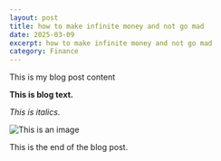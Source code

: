 ```yaml
---
layout: post
title: how to make infinite money and not go mad
date: 2025-03-09
excerpt: how to make infinite money and not go mad
category: Finance
---
```


This is my blog post content

**This is blog text.**

*This is italics.*

![This is an image](https://cdn.prod.website-files.com/66698e4ebea806ea4cadc0ce/66c36a1d9403ee87b896b1f5_0n_OrxfyYQSiPNgfnLjDiVuhvumZrOQyQPSV2pvwLmA.webp)

This is the end of the blog post.